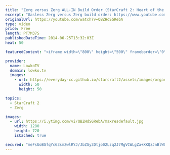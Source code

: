 ```yaml
---
title: "Zerg versus Zerg ALL-IN Build Order (StarCraft 2: Heart of the Swarm)"
excerpt: "Gasless Zerg versus Zerg build order: https://www.youtube.com/watch?v=OLpOrsJT96U  The build order is as follows:  The build order is as follows: 15 Spawning Pool 15 Hatchery Four Queens as soon as possible 5:00 Double Gas @100 Gas: Zergling Speed + Roach Warren @Max Saturation: Save up Minerals and"
originalUrl: https://youtube.com/watch?v=QBZHdSGRebA
type: video
price: Free
length: PT7M37S
publishedDateTime: 2014-06-25T13:32:03Z
heat: 50

featuredContent: "<iframe width=\"800\" height=\"500\" frameborder=\"0\" src=\"https://www.youtube.com/embed/QBZHdSGRebA\" allow=\"accelerometer; autoplay; encrypted-media; gyroscope; picture-in-picture\" allowfullscreen></iframe>"

provider:
  name: LowkoTV
  domain: lowko.tv
  images:
    - url: https://everyday-cc.github.io/starcraft2/assets/images/organizations/lowko.tv-50x50.jpg
      width: 50
      height: 50

topics:
  - StarCraft 2
  - Zerg

images:
  - url: https://i.ytimg.com/vi/QBZHdSGRebA/maxresdefault.jpg
    width: 1280
    height: 720
    isCached: true

secured: "meFsUoBGfqYc63smZwlRYJ/JbZGy3Dtjo02Lzq2J7MgVCWLgZa+XKQzJnBlWQcyS5O7+htTuTsQBKhIwIvhSXM36FfIsh+BG4bIBdy4XWxC06tGejKfX3L3zqNtkG8fWmffOuTMZpt2GyOD8UaQDumigdouv12MiYQ0jk5ccw0eWBvHQ5UcnzlL8VRCSZ67BnFZqRaWahLQgLquGZbE0DFusVzqflxmqFJnJzoX0Wg4iLQxCAwRysK72211gaZefbCbYAojiryVnOV2as4RefHv2ybqczIIi4B/E9h4yz0uUs91IRTMuZ7aynga5oO39iBHkhNkRmNsNoDnsvaNzurhyQO8Z+rbRHl45CQsLgYwA39VBUTMG1QPn3Fp/xarZwD2WiTlWtcFNIT7hwuSi95CevznI7Auo5lGeRz4gOdk=;psRSGt+LMfDJVbYV210FdQ=="
---
```


